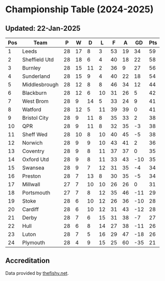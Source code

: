 # Championship Table (2024-2025)
## Updated: 22-Jan-2025

| Pos | Team | P | W | D | L | F | A | GD | Pts |
| --- | --- | --- | --- | --- | --- | --- | --- | --- | --- |
| 1 | Leeds | 28 | 17 | 8 | 3 | 53 | 19 | 34 | 59 |
| 2 | Sheffield Utd | 28 | 18 | 6 | 4 | 40 | 18 | 22 | 58 |
| 3 | Burnley | 28 | 15 | 11 | 2 | 36 | 9 | 27 | 56 |
| 4 | Sunderland | 28 | 15 | 9 | 4 | 40 | 22 | 18 | 54 |
| 5 | Middlesbrough | 28 | 12 | 8 | 8 | 46 | 34 | 12 | 44 |
| 6 | Blackburn | 28 | 12 | 6 | 10 | 31 | 26 | 5 | 42 |
| 7 | West Brom | 28 | 9 | 14 | 5 | 33 | 24 | 9 | 41 |
| 8 | Watford | 28 | 12 | 5 | 11 | 39 | 39 | 0 | 41 |
| 9 | Bristol City | 28 | 9 | 11 | 8 | 35 | 33 | 2 | 38 |
| 10 | QPR | 28 | 9 | 11 | 8 | 32 | 35 | -3 | 38 |
| 11 | Sheff Wed | 28 | 10 | 8 | 10 | 40 | 45 | -5 | 38 |
| 12 | Norwich | 28 | 9 | 9 | 10 | 43 | 41 | 2 | 36 |
| 13 | Coventry | 28 | 9 | 8 | 11 | 37 | 37 | 0 | 35 |
| 14 | Oxford Utd | 28 | 9 | 8 | 11 | 33 | 43 | -10 | 35 |
| 15 | Swansea | 28 | 9 | 7 | 12 | 31 | 35 | -4 | 34 |
| 16 | Preston | 28 | 7 | 13 | 8 | 30 | 35 | -5 | 34 |
| 17 | Millwall | 27 | 7 | 10 | 10 | 26 | 26 | 0 | 31 |
| 18 | Portsmouth | 27 | 7 | 8 | 12 | 35 | 46 | -11 | 29 |
| 19 | Stoke | 28 | 6 | 10 | 12 | 26 | 36 | -10 | 28 |
| 20 | Cardiff | 28 | 6 | 10 | 12 | 31 | 43 | -12 | 28 |
| 21 | Derby | 28 | 7 | 6 | 15 | 31 | 38 | -7 | 27 |
| 22 | Hull | 28 | 6 | 8 | 14 | 27 | 38 | -11 | 26 |
| 23 | Luton | 28 | 7 | 5 | 16 | 29 | 47 | -18 | 26 |
| 24 | Plymouth | 28 | 4 | 9 | 15 | 25 | 60 | -35 | 21 |

## Accreditation 

Data provided by [thefishy.net](https://www.thefishy.net/).